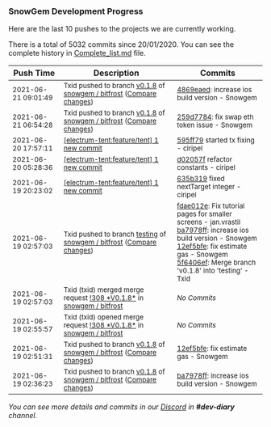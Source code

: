 
### SnowGem Development Progress

Here are the last 10 pushes to the projects we are currently working.

There is a total of 5032 commits since 20/01/2020. You can see the complete history in
 [Complete_list.md](Complete_list.md) file.

| Push Time | Description | Commits |
| --- | --- | --- |
| <sub>2021-06-21 09:01:49</sub> | <sub>Txid pushed to branch [v0\.1\.8](https://gitlab.com/snowgem/bitfrost/commits/v0.1.8) of [snowgem / bitfrost](https://gitlab.com/snowgem/bitfrost) ([Compare changes](https://gitlab.com/snowgem/bitfrost/compare/259d7784ab2cce46d628fed6072b2b5ee4e2d271...4869eaede3bc5d0518c1af883da8cf120d4a1030))</sub> | <sub>[4869eaed](https://gitlab.com/snowgem/bitfrost/-/commit/4869eaede3bc5d0518c1af883da8cf120d4a1030): increase ios build version - Snowgem</sub> |
| <sub>2021-06-21 06:54:28</sub> | <sub>Txid pushed to branch [v0\.1\.8](https://gitlab.com/snowgem/bitfrost/commits/v0.1.8) of [snowgem / bitfrost](https://gitlab.com/snowgem/bitfrost) ([Compare changes](https://gitlab.com/snowgem/bitfrost/compare/12ef5bfef70d40d764301fbbeefc511ef398e693...259d7784ab2cce46d628fed6072b2b5ee4e2d271))</sub> | <sub>[259d7784](https://gitlab.com/snowgem/bitfrost/-/commit/259d7784ab2cce46d628fed6072b2b5ee4e2d271): fix swap eth token issue - Snowgem</sub> |
| <sub>2021-06-20 17:57:11</sub> | <sub>[[electrum-tent:feature/tent] 1 new commit](https://github.com/ciripel/electrum-tent/commit/595ff79844f9c47e7f3410db74e281fb58b5e6e1)</sub> | <sub>[595ff79](https://github.com/ciripel/electrum-tent/commit/595ff79844f9c47e7f3410db74e281fb58b5e6e1) started tx fixing - ciripel</sub> |
| <sub>2021-06-20 05:28:36</sub> | <sub>[[electrum-tent:feature/tent] 1 new commit](https://github.com/ciripel/electrum-tent/commit/d02057fd5bf5bf5b02f54be318e65f4ff0fc094e)</sub> | <sub>[d02057f](https://github.com/ciripel/electrum-tent/commit/d02057fd5bf5bf5b02f54be318e65f4ff0fc094e) refactor constants - ciripel</sub> |
| <sub>2021-06-19 20:23:02</sub> | <sub>[[electrum-tent:feature/tent] 1 new commit](https://github.com/ciripel/electrum-tent/commit/635b319a2a652921190162d49b473e7858ffb51a)</sub> | <sub>[635b319](https://github.com/ciripel/electrum-tent/commit/635b319a2a652921190162d49b473e7858ffb51a) fixed nextTarget integer - ciripel</sub> |
| <sub>2021-06-19 02:57:03</sub> | <sub>Txid pushed to branch [testing](https://gitlab.com/snowgem/bitfrost/commits/testing) of [snowgem / bitfrost](https://gitlab.com/snowgem/bitfrost) ([Compare changes](https://gitlab.com/snowgem/bitfrost/compare/41ed6b1cc48c4f983d87d9268bf54a5728e407f8...5f6406ef5754ce1bd546abd2a0c47b41b18bc521))</sub> | <sub>[fdae012e](https://gitlab.com/snowgem/bitfrost/-/commit/fdae012e00c7269653cb34a1a14d6beea774e410): Fix tutorial pages for smaller screens - jan.vrastil<br>[ba7978ff](https://gitlab.com/snowgem/bitfrost/-/commit/ba7978ffafd6afe6421769a8b1d010183ef134fb): increase ios build version - Snowgem<br>[12ef5bfe](https://gitlab.com/snowgem/bitfrost/-/commit/12ef5bfef70d40d764301fbbeefc511ef398e693): fix estimate gas - Snowgem<br>[5f6406ef](https://gitlab.com/snowgem/bitfrost/-/commit/5f6406ef5754ce1bd546abd2a0c47b41b18bc521): Merge branch 'v0.1.8' into 'testing' - Txid</sub> |
| <sub>2021-06-19 02:57:03</sub> | <sub>Txid (txid) merged merge request [\!308 \*V0\.1\.8\*](https://gitlab.com/snowgem/bitfrost/-/merge_requests/308) in [snowgem / bitfrost](https://gitlab.com/snowgem/bitfrost)</sub> | <sub>_No Commits_</sub> |
| <sub>2021-06-19 02:55:57</sub> | <sub>Txid (txid) opened merge request [\!308 \*V0\.1\.8\*](https://gitlab.com/snowgem/bitfrost/-/merge_requests/308) in [snowgem / bitfrost](https://gitlab.com/snowgem/bitfrost)</sub> | <sub>_No Commits_</sub> |
| <sub>2021-06-19 02:51:31</sub> | <sub>Txid pushed to branch [v0\.1\.8](https://gitlab.com/snowgem/bitfrost/commits/v0.1.8) of [snowgem / bitfrost](https://gitlab.com/snowgem/bitfrost) ([Compare changes](https://gitlab.com/snowgem/bitfrost/compare/ba7978ffafd6afe6421769a8b1d010183ef134fb...12ef5bfef70d40d764301fbbeefc511ef398e693))</sub> | <sub>[12ef5bfe](https://gitlab.com/snowgem/bitfrost/-/commit/12ef5bfef70d40d764301fbbeefc511ef398e693): fix estimate gas - Snowgem</sub> |
| <sub>2021-06-19 02:36:23</sub> | <sub>Txid pushed to branch [v0\.1\.8](https://gitlab.com/snowgem/bitfrost/commits/v0.1.8) of [snowgem / bitfrost](https://gitlab.com/snowgem/bitfrost) ([Compare changes](https://gitlab.com/snowgem/bitfrost/compare/fdae012e00c7269653cb34a1a14d6beea774e410...ba7978ffafd6afe6421769a8b1d010183ef134fb))</sub> | <sub>[ba7978ff](https://gitlab.com/snowgem/bitfrost/-/commit/ba7978ffafd6afe6421769a8b1d010183ef134fb): increase ios build version - Snowgem</sub> |

_You can see more details and commits in our [Discord](https://discord.gg/zumGnbg) in **#dev-diary** channel._
